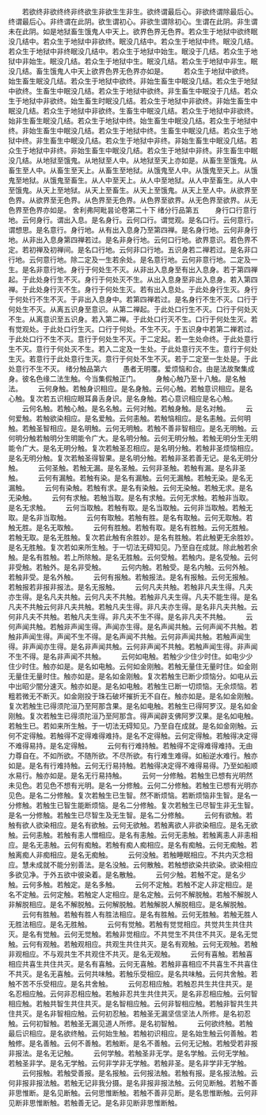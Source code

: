 <!-- { "loadSidebar": true } -->
　　若欲终非欲终终非终欲生非欲生生非生。欲终谓最后心。非欲终谓除最后心。终谓最后心。非终谓在此阴。欲生谓初心。非欲生谓除初心。生谓在此阴。非生谓未在此阴。如是地狱畜生饿鬼人中天上。欲界色界无色界。若众生于地狱中欲终眠没几结中。若众生于地狱中非欲终。眠没几结中。若众生于地狱中终。眠没几结。若众生于地狱中非终眠没几结中。若众生于地狱中始生。眠没于几结。若众生于地狱中非始生。眠没几结。若众生于地狱中生。眠没几结。若众生于地狱中非生。眠没几结。畜生饿鬼人中天上欲界色界无色界亦如是。
　　若众生于地狱中欲终。始生畜生眠没几结。若众生于地狱中欲终。非始生畜生中眠没几结。若众生于地狱中欲终。生畜生中眠没几结。若众生于地狱中欲终。非生畜生中眠没于几结。若众生于地狱中非欲终。始生畜生时眠没几结。若众生于地狱中非欲终。非始生畜生中眠没几结。若众生于地狱中非欲终。生畜生中眠没几结。若众生于地狱中非欲终。始非生畜生眠没几结。若众生于地狱中终。始生畜生中眠没几结。若众生于地狱中终。非始生畜生中眠没几结。若众生于地狱中终。生畜生中眠没几结。若众生于地狱中终。非生畜生中眠没几结。若众生于地狱中非终。非始生畜生中眠没几结。若众生于地狱中非终。非始生畜生中眠没几结。若众生于地狱中非终。非生畜生中眠没几结。从地狱至饿鬼。从地狱至人中。从地狱至天上亦如是。从畜生至饿鬼。从畜生至人中。从畜生至天上。从畜生至地狱。从饿鬼至人中。从饿鬼至天上。从饿鬼至地狱。从饿鬼至畜生。从人中至天上。从人中至地狱。从人中至畜生。从人中至饿鬼。从天上至地狱。从天上至畜生。从天上至饿鬼。从天上至人中。从欲界至色界。从欲界至无色界。从色界至无色界。从色界至欲界。从无色界至欲界。从无色界至色界亦如是。
舍利弗阿毗昙论卷第二十下
绪分行品第五
　　身行口行意行地。云何身行。谓出入息。是名身行。云何口行。谓觉观。是名口行。云何意行。谓想思。是名意行。身行地。从有出入息身乃至第四禅。是名身行地。云何非身行地。从非出入息身第四禅若过。是名非身行地。云何口行地。欲界意识。若色界不定。若初禅及初禅间。是名口行地。云何非口行地。五识身若二禅若过。是名非口行地。云何意行地。除二定及一生若余处。是名意行地。云何非意行地。二定及一生。是名非意行地。身行于何处生不灭。从非出入息身至有出入息身。若于第四禅起。于此处身行生不灭。身行于何处灭不生。从出入息身至非出入息身。若入第四禅。于此处身行灭不生。身行于何处生灭。若有出入息处。于此处身行生灭。身行于何处行不生不灭。于非出入息身中。若第四禅若过。是名身行不生不灭。口行于何处生不灭。从离五识身至意识。从第二禅起。于此处口行生不灭。口行于何处灭不生。从离意识至五识身。若入第二禅。于此处口行灭不生。口行于何处生灭。若有觉观处。于此处口行生灭。口行于何处。不生不灭。于五识身中若第二禅若过。于此处口行不生不灭。意行于何处生不灭。于二定起。若一生处命终。于此处意行生不灭。意行于何处灭不生。若入二定及一生处。于此处意行灭不生。意行于何处生灭。若意行于此处意行生灭。意行于何处不生不灭。若于二定至一生处是。于此处意行不生不灭。
绪分触品第六
　　愚者无明覆。爱烦恼和合。由是法故聚集成身。彼名色缘二法生触。今当集假触正门。
　　身触心触乃至十八触。是名触法。
　　云何身触。若触身识相应。是名身触。云何心触。若触意识相应。是名心触。复次若五识相应眼耳鼻舌身识。是名身触。若心意识相应是名心触。
　　云何名触。若触心触。是名名触。云何对触。若触身触。是名对触。
　　云何爱触。若触欲染相应。是名爱触。云何恚触。若触恼相应。是名恚触。云何明触。若触圣智相应。是名明触。云何无明触。若触不善非智相应。是名无明触。云何明分触若触明分生明能令广大。是名明分触。云何无明分触。若触无明分生无明能令广大。是名无明分触。复次若触圣忍相应。是名明分触。若触非圣烦恼相应。是名无明分触。复次若触圣得智果。是名明分触。若触非圣若善无记。是名无明分触。
　　云何圣触。若触无漏。是名圣触。云何非圣触。若触有漏。是名非圣触。
　　云何有漏触。若触有染。是名有漏触。云何无漏触。若触无染。是名无漏触。
　　云何有染触。若触有求。是名有染触。云何无染触。若触无求。是名无染触。
　　云何有求触。若触当取。是名有求触。云何无求触。若触非当取。是名无求触。
　　云何当取触。若触有取。是名当取触。云何非当取触。若触无取。是名非当取触。
　　云何有取触。若触有胜。是名有取触。云何无取触。若触无胜。是名无取触。
　　云何有胜触。若触有取。是名有胜触。云何无胜触。若触无取。是名无胜触。复次若此触有余胜妙。是名有胜触。若此触更无余胜妙。是名无胜触。复次若如来所生触。于一切法无碍知见。乃至自在成就。除此触若余触。是名有胜触。若上所除触。是名无胜触。云何受触。若触内。是名受触。云何非受触。若触外。是名非受触。
　　云何内触。若触受。是名内触。云何外触。若触非受。是名外触。
　　云何有报触。若触报法。是名有报触。云何无报触。若触报若非报非报法。是名无报触。
　　云何凡夫共触。若触非凡夫生得。凡夫亦生得。是名凡夫共触。云何凡夫不共触。若触非凡夫生得。凡夫不能生得。是名凡夫不共触云何非凡夫共触。若触凡夫生得。非凡夫亦生得。是名非凡夫共触。云何非凡夫不共触。若触凡夫生得。非凡夫不生不得。是名非凡夫不共触。
　　云何声闻共触。若触非声闻生得。声闻亦生得。是名声闻共触。云何声闻不共触。若触非声闻生得。声闻不生不得。是名声闻不共触。云何非声闻共触。若触声闻生得。非声闻亦生得。是名非声闻共触。云何非声闻不共触。若触声闻生得。非声闻不生不得。是名非声闻不共触。
　　云何如电触。若触少少住少时住。如电少少住少时住。触亦如是。是名如电触。云何如金刚触。若触无量住无量时住。如金刚无量住无量时住。触亦如是。是名如金刚触。复次若触生已断少烦恼分。如电从云中出昭少闇分速灭。触亦如是。是名如电触。若触生已断一切烦恼。无余烦恼。若粗若微无不断灭。如金刚投于珠石破坏摧折无不自在。触亦如是。是名如金刚触。复次若触生已得须陀洹乃至阿那含果。是名如电触。若触生已得阿罗汉。是名如金刚触。复次若触生已得须陀洹乃至阿那含。得声闻辟支佛阿罗汉果。是名如电触。若触生已。若如来所生触。于一切法无碍知见。乃至自在成就。是名如金刚触。云何不定得触。若触得不定得难得难持。是名不定得触。云何定得触。若触得决定得不难得易持。是名定得触。
　　云何有行难持触。若触得不定得难得难持。无由力尊自在。不如所欲。不随所欲。不尽所欲。有行难生难得。如船逆水难行。触亦如是。是名有行难持触。云何无行易持触。若触得决定得不难得易得。乃至如船顺水易行。触亦如是。是名无行易持触。
　　云何一分修触。若触生已想有光明然未见色。若见色不想有光明。是名一分修触。云何二分修触。若触生已想有光明亦见色。是名二分修触。复次若触生已生智。然不断烦恼。若断烦恼非生智。是名一分修触。若触生已智生能断烦恼。是名二分修触。复次若触生已尽智生非无生智。是名一分修触。若触生已尽智生及无生智。是名二分修触。
　　云何有欲触。若触有欲人欲染相应。是名有欲触。云何无欲触。若触离欲人非欲染相应。是名无欲触。云何恚触。若触有恚人憎相应。是名有恚触。云何无恚触。若触离恚人非恚相应。是名无恚触。云何有痴触。若触有痴人痴相应。是名有痴触。云何无痴触。若触离痴人非痴相应。是名无痴触。
　　云何没触。若触睡眠相应。不共内灭念相应。慧未成就不能分别善法。是名没触。云何散触。若触想欲染共欲染。欲染相应多欲见净。于外五欲中彼染着。是名散触。
　　云何少触。若触不定。是名少触。云何多触。若触定。是名多触。
　　云何不定触。若触不定人非定相应。是名不定触。云何定触。若触定人定相应。是名定触。云何不解脱触。若触不解脱人非解脱相应。是名不解脱触。云何解脱触。若触解脱人解脱相应。是名解脱触。
　　云何有胜触。若触有胜人有胜法相应。是名有胜触。云何无胜触。若触无胜人无胜法相应。是名无胜触。
　　云何有觉触。若触有觉觉相应。共觉共生共住共灭。是名有觉触。云何无觉触。若触非觉相应。不共觉生不共住不共灭。是名无觉触。云何有观触。若触观相应。共观生共住共灭。是名有观触。云何无观触。若触非观相应。不与观共生不共观住不共灭。是名无观触。
　　云何有喜触。若触喜相应共喜生共住共灭。是名有喜触。云何无喜触。若触非喜相应不共喜生不共喜住不共灭。是名无喜触。云何共味触。若触乐受相应。是名共味触。云何共舍触。若触不苦不乐受相应。是名共舍触。
　　云何忍相应触。若触忍共生共住共灭。是名忍相应触。云何非忍相应触。若触非忍共生共住共灭。是名非忍相应触。云何智相应触。若触共智生共住共灭。是名智相应触。云何非智相应触。若触非智共生共住共灭。是名非智相应触。云何初忍触。若触圣无漏坚信坚法人所修。是名初忍触。云何初智触。若触圣无漏见道人所修。是名初智触。
　　云何欲终触。若触最后识相应。是名欲终触。云何始生触。若触初识相应。是名始生触云何善触。若触修。是名善触。云何不善触。若触断。是名不善触。云何无记触。若触受若非报非报法。是名无记触。
　　云何学触。若触圣非无学。是名学触。云何无学触。若触圣非学。是名无学触。云何非学非无学触。若触非圣。是名非学非无学触。
　　云何报触。若触受善报。是名报触。云何报法触。若触有报。是名报法触。云何非报非报法触。若触无记非我分摄。是名非报非报法触。云何见断触。若触不善非思惟断。是名见断触。云何思惟断触。若触不善非见断。是名思惟断触。云何非见断非思惟断触。若触善无记。是名非见断非思惟断触。

